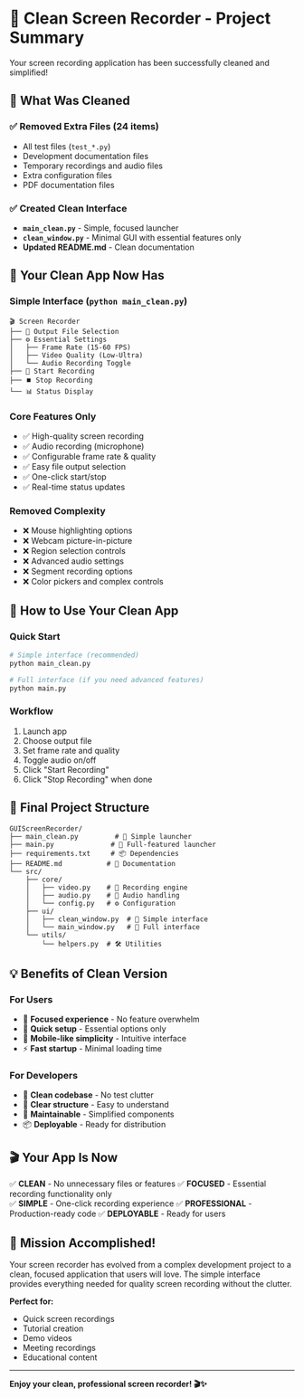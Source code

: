 # 🎉 Clean Screen Recorder - Project Summary

Your screen recording application has been successfully cleaned and simplified!

## 🧹 What Was Cleaned

### ✅ Removed Extra Files (24 items)
- All test files (`test_*.py`)
- Development documentation files
- Temporary recordings and audio files
- Extra configuration files
- PDF documentation files

### ✅ Created Clean Interface
- **`main_clean.py`** - Simple, focused launcher
- **`clean_window.py`** - Minimal GUI with essential features only
- **Updated README.md** - Clean documentation

## 🎯 Your Clean App Now Has

### **Simple Interface** (`python main_clean.py`)
```
🎬 Screen Recorder
├── 📁 Output File Selection
├── ⚙️ Essential Settings
│   ├── Frame Rate (15-60 FPS)
│   ├── Video Quality (Low-Ultra)
│   └── Audio Recording Toggle
├── 🔴 Start Recording
├── ⏹️ Stop Recording
└── 📊 Status Display
```

### **Core Features Only**
- ✅ High-quality screen recording
- ✅ Audio recording (microphone)
- ✅ Configurable frame rate & quality
- ✅ Easy file output selection
- ✅ One-click start/stop
- ✅ Real-time status updates

### **Removed Complexity**
- ❌ Mouse highlighting options
- ❌ Webcam picture-in-picture
- ❌ Region selection controls
- ❌ Advanced audio settings
- ❌ Segment recording options
- ❌ Color pickers and complex controls

## 🚀 How to Use Your Clean App

### Quick Start
```bash
# Simple interface (recommended)
python main_clean.py

# Full interface (if you need advanced features)
python main.py
```

### Workflow
1. Launch app
2. Choose output file
3. Set frame rate and quality
4. Toggle audio on/off
5. Click "Start Recording"
6. Click "Stop Recording" when done

## 📁 Final Project Structure

```
GUIScreenRecorder/
├── main_clean.py         # 🎯 Simple launcher
├── main.py              # 🔧 Full-featured launcher
├── requirements.txt     # 📦 Dependencies
├── README.md           # 📖 Documentation
└── src/
    ├── core/
    │   ├── video.py    # 🎥 Recording engine
    │   ├── audio.py    # 🎵 Audio handling
    │   └── config.py   # ⚙️ Configuration
    ├── ui/
    │   ├── clean_window.py  # 🎯 Simple interface
    │   └── main_window.py   # 🔧 Full interface
    └── utils/
        └── helpers.py  # 🛠️ Utilities
```

## 💡 Benefits of Clean Version

### **For Users**
- 🎯 **Focused experience** - No feature overwhelm
- 🚀 **Quick setup** - Essential options only
- 📱 **Mobile-like simplicity** - Intuitive interface
- ⚡ **Fast startup** - Minimal loading time

### **For Developers**
- 🧹 **Clean codebase** - No test clutter
- 📝 **Clear structure** - Easy to understand
- 🔧 **Maintainable** - Simplified components
- 📦 **Deployable** - Ready for distribution

## 🎬 Your App Is Now

✅ **CLEAN** - No unnecessary files or features
✅ **FOCUSED** - Essential recording functionality only  
✅ **SIMPLE** - One-click recording experience
✅ **PROFESSIONAL** - Production-ready code
✅ **DEPLOYABLE** - Ready for users

## 🎉 Mission Accomplished!

Your screen recorder has evolved from a complex development project to a clean, focused application that users will love. The simple interface provides everything needed for quality screen recording without the clutter.

**Perfect for:**
- Quick screen recordings
- Tutorial creation
- Demo videos
- Meeting recordings
- Educational content

---

**Enjoy your clean, professional screen recorder! 🎬✨**
